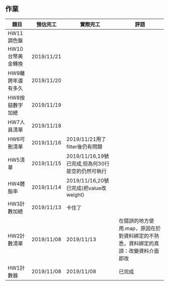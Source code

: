 ## 作業

|題目|預估完工|實際完工|評語|
|---|---|---|---|
|HW11調色盤||||
|HW10台幣美金轉換|2019/11/21|||
|HW9離跨年還有多久|2019/11/20|||
|HW8按鈕數字加總|2019/11/19|||
|HW7人員清單|2019/11/18|   |   |
|HW6可刪清單|2019/11/16|2019/11/21用了filter後仍有問題|   |
|HW5清單|2019/11/15|2019/11/16,19號已完成,但為何30行是空的仍然可執行  |   |
|HW4體脂率|2019/11/14|2019/11/16,20號已完成(把value改weight)|   |
|HW3計數加總|2019/11/13|卡住了||
|HW2計數清單|2019/11/08|2019/11/13|在錯誤的地方使用.map，原因在於對資料綁定的不熟悉，資料綁定的真諦：改變資料介面即改|
|HW1計數器|2019/11/08|2019/11/08|已完成|
